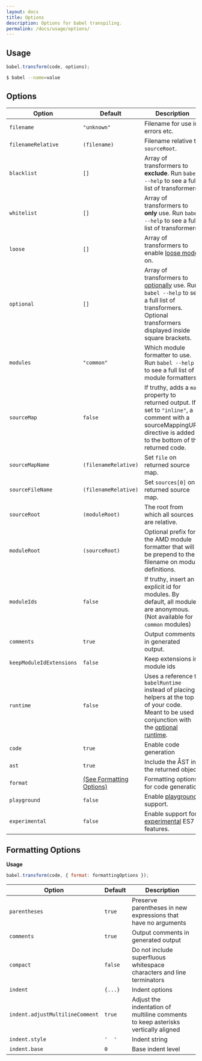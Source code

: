 ```yaml
---
layout: docs
title: Options
description: Options for babel transpiling.
permalink: /docs/usage/options/
---
```


## Usage

```js
babel.transform(code, options);
```

```sh
$ babel --name=value
```

## Options

| Option                   | Default              | Description                     |
| ------------------------ | -------------------- | ------------------------------- |
| `filename`               | `"unknown"`          | Filename for use in errors etc. |
| `filenameRelative`       | `(filename)`         | Filename relative to `sourceRoot`. |
| `blacklist`              | `[]`                 | Array of transformers to **exclude**. Run `babel --help` to see a full list of transformers. |
| `whitelist`              | `[]`                 | Array of transformers to **only** use. Run `babel --help` to see a full list of transformers. |
| `loose`                  | `[]`                 | Array of transformers to enable [loose mode](/docs/usage/loose) on. |
| `optional`               | `[]`                 | Array of transformers to [optionally](/docs/usage/transformers#optional) use. Run `babel --help` to see a full list of transformers. Optional transformers displayed inside square brackets. |
| `modules`                | `"common"`           | Which module formatter to use. Run `babel --help` to see a full list of module formatters. |
| `sourceMap`              | `false`              | If truthy, adds a `map` property to returned output. If set to `"inline"`, a comment with a sourceMappingURL directive is added to the bottom of the returned code. |
| `sourceMapName`          | `(filenameRelative)` | Set `file` on returned source map. |
| `sourceFileName`         | `(filenameRelative)` | Set `sources[0]` on returned source map. |
| `sourceRoot`             | `(moduleRoot)`       | The root from which all sources are relative. |
| `moduleRoot`             | `(sourceRoot)`       | Optional prefix for the AMD module formatter that will be prepend to the filename on module definitions. |
| `moduleIds`              | `false`              | If truthy, insert an explicit id for modules. By default, all modules are anonymous. (Not available for `common` modules) |
| `comments`               | `true`               | Output comments in generated output. |
| `keepModuleIdExtensions` | `false`              | Keep extensions in module ids |
| `runtime`                | `false`              | Uses a reference to `babelRuntime` instead of placing helpers at the top of your code. Meant to be used in conjunction with the [optional runtime](/docs/usage/runtime). |
| `code`                   | `true`               | Enable code generation |
| `ast`                    | `true`               | Include the ÅST in the returned object |
| `format`                 | [(See Formatting Options)](#formatting-options) | Formatting options for code generation |
| `playground`             | `false`              | Enable [playground](/docs/usage/playground) support. |
| `experimental`           | `false`              | Enable support for [experimental](/docs/usage/experimental) ES7 features. |

## Formatting Options

**Usage**

```js
babel.transform(code, { format: formattingOptions });
```

| Option                          | Default              | Description                     |
| ------------------------------- | -------------------- | ------------------------------- |
| `parentheses`                   | `true`               | Preserve parentheses in new expressions that have no arguments |
| `comments`                      | `true`               | Output comments in generated output |
| `compact`                       | `false`              | Do not include superfluous whitespace characters and line terminators |
| `indent`                        | `{...}`              | Indent options |
| `indent.adjustMultilineComment` | `true`               | Adjust the indentation of multiline comments to keep asterisks vertically aligned |
| `indent.style`                  | `'  '`               | Indent string |
| `indent.base`                   | `0`                  | Base indent level |
